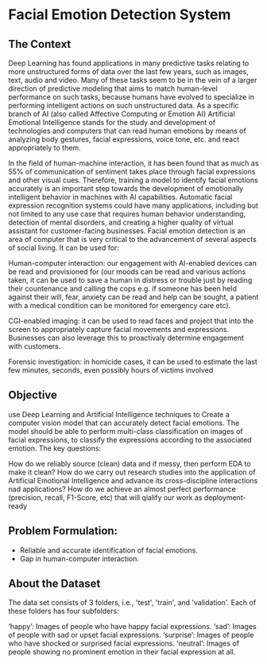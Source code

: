 # Facial Emotion Detection System


## The Context
Deep Learning has found applications in many predictive tasks relating to more unstructured forms of data over the last few years, such as images, text, audio and video. Many of these tasks seem to be in the vein of a larger direction of predictive modeling that aims to match human-level performance on such tasks, because humans have evolved to specialize in performing intelligent actions on such unstructured data. As a specific branch of AI (also called Affective Computing or Emotion AI) Artificial Emotional Intelligence stands for the study and development of technologies and computers that can read human emotions by means of analyzing body gestures, facial expressions, voice tone, etc. and react appropriately to them.

In the field of human-machine interaction, it has been found that as much as 55% of communication of sentiment takes place through facial expressions and other visual cues. Therefore, training a model to identify facial emotions accurately is an important step towards the development of emotionally intelligent behavior in machines with AI capabilities. Automatic facial expression recognition systems could have many applications, including but not limited to any use case that requires human behavior understanding, detection of mental disorders, and creating a higher quality of virtual assistant for customer-facing businesses. Facial emotion detection is an area of computer that is very critical to the advancement of several aspects of social living. It can be used for:

Human-computer interaction: our engagement with AI-enabled devices can be read and provisioned for (our moods can be read and various actions taken, it can be used to save a human in distress or trouble just by reading their countenance and calling the cops e.g. if someone has been held against their will, fear, anxiety can be read and help can be sought, a patient with a medical condition can be monitored for emergency care etc).

CGI-enabled imaging: it can be used to read faces and project that into the screen to appropriately capture facial movements and expressions. Businesses can also leverage this to proactivaly determine engagement with customers.

Forensic investigation: in homicide cases, it can be used to estimate the last few minutes, seconds, even possibly hours of victims involved

## Objective
use Deep Learning and Artificial Intelligence techniques to Create a computer vision model that can accurately detect facial emotions. The model should be able to perform multi-class classification on images of facial expressions, to classify the expressions according to the associated emotion.
The key questions:

How do we reliably source (clean) data and if messy, then perform EDA to make it clean?
How do we carry out research studies into the application of Artificial Emotional Intelligence and advance its cross-discipline interactions nad applications?
How do we achieve an almost perfect performance (precision, recall, F1-Score, etc) that will qialify our work as deployment-ready

## Problem Formulation:
- Reliable and accurate identification of facial emotions.
- Gap in human-computer interaction.

## About the Dataset
The data set consists of 3 folders, i.e., 'test', 'train', and 'validation'. Each of these folders has four subfolders:

‘happy’: Images of people who have happy facial expressions.
‘sad’: Images of people with sad or upset facial expressions.
‘surprise’: Images of people who have shocked or surprised facial expressions.
‘neutral’: Images of people showing no prominent emotion in their facial expression at all.

